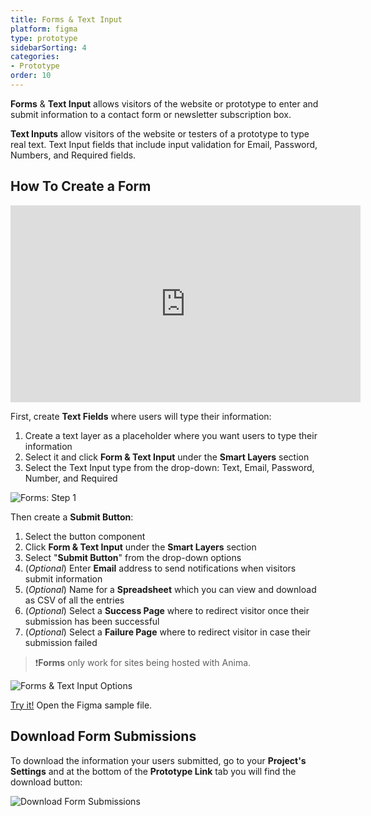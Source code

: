 ```yaml
---
title: Forms & Text Input
platform: figma
type: prototype
sidebarSorting: 4
categories: 
- Prototype
order: 10
---
```

**Forms** & **Text Input** allows visitors of the website or prototype to enter and submit information to a contact form or newsletter subscription box.

**Text Inputs** allow visitors of the website or testers of a prototype to type real text. Text Input fields that include input validation for Email, Password, Numbers, and Required fields.

## How To Create a Form

<iframe width="560" height="315" src="https://www.youtube.com/embed/4eotUsoV7TA" title="YouTube video player" frameborder="0" allow="accelerometer; autoplay; clipboard-write; encrypted-media; gyroscope; picture-in-picture" allowfullscreen></iframe>

First, create **Text Fields** where users will type their information:
 1. Create a text layer as a placeholder where you want users to type their information
 2. Select it and click **Form & Text Input** under the **Smart Layers** section
 3. Select the Text Input type from the drop-down: Text, Email, Password, Number, and Required 


![Forms: Step 1](https://p46.f4.n0.cdn.getcloudapp.com/items/v1ue2gdY/Figma-Prototype-Text%402x.png?v=e53123f6e314fb032c7c36e13727fc2c)

 
Then create a **Submit Button**:
 1. Select the button component
 2. Click **Form & Text Input** under the **Smart Layers** section
 3. Select "**Submit Button**" from the drop-down options
 4. (*Optional*)  Enter **Email** address to send notifications when visitors submit information
 5. (*Optional*)  Name for a **Spreadsheet** which you can view and download as CSV of all the entries
 6. (*Optional*)  Select a **Success Page**    where to redirect visitor once their submission has been successful
 7. (*Optional*) Select a **Failure Page** where to redirect visitor in case their submission failed

> ❗️**Forms** only work for sites being hosted with Anima.

![Forms & Text Input Options](https://p46.f4.n0.cdn.getcloudapp.com/items/nOuekRAd/Figma-Prototype-%20Text%20%26%20Submit%403x.png?v=fdcec5fe19043e11eb8ac7b5da54e6ea)

[Try it!](https://www.figma.com/file/TPUlBmZ506O4rMBcKgAcEc/Miss-Cupcake-Prototype?node-id=0%3A1) Open the Figma sample file.

## Download Form Submissions
To download the information your users submitted, go to your **Project's Settings** and at the bottom of the **Prototype Link** tab you will find the download button:

![Download Form Submissions](https://s3.amazonaws.com/animaapp/docs/web-app/Anima%204%20-%20%20Download%20Forms.png)
